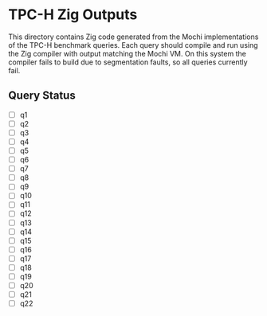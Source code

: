# TPC-H Zig Outputs

This directory contains Zig code generated from the Mochi implementations of the TPC-H benchmark queries. Each query should compile and run using the Zig compiler with output matching the Mochi VM. On this system the compiler fails to build due to segmentation faults, so all queries currently fail.

## Query Status
- [ ] q1
- [ ] q2
- [ ] q3
- [ ] q4
- [ ] q5
- [ ] q6
- [ ] q7
- [ ] q8
- [ ] q9
- [ ] q10
- [ ] q11
- [ ] q12
- [ ] q13
- [ ] q14
- [ ] q15
- [ ] q16
- [ ] q17
- [ ] q18
- [ ] q19
- [ ] q20
- [ ] q21
- [ ] q22
